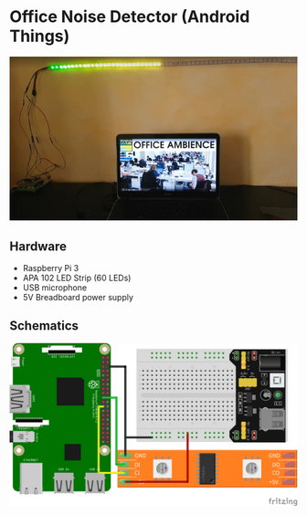 # Office Noise Detector (Android Things)

![](https://raw.githubusercontent.com/Nilhcem/office-noise-detector-androidthings/master/assets/preview.jpg)


## Hardware
- Raspberry Pi 3
- APA 102 LED Strip (60 LEDs)
- USB microphone
- 5V Breadboard power supply


## Schematics

![](https://raw.githubusercontent.com/Nilhcem/office-noise-detector-androidthings/master/assets/schematics.png)
